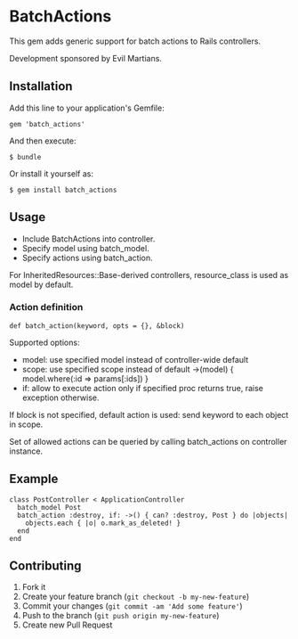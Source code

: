 # BatchActions

This gem adds generic support for batch actions to Rails controllers.

Development sponsored by Evil Martians.

## Installation

Add this line to your application's Gemfile:

    gem 'batch_actions'

And then execute:

    $ bundle

Or install it yourself as:

    $ gem install batch_actions

## Usage

* Include BatchActions into controller.
* Specify model using batch_model.
* Specify actions using batch_action.

For InheritedResources::Base-derived controllers, resource_class is used as model by default.

### Action definition
    def batch_action(keyword, opts = {}, &block)
    
Supported options:
* model: use specified model instead of controller-wide default
* scope: use specified scope instead of default ->(model) { model.where(:id => params[:ids]) }
* if: allow to execute action only if specified proc returns true, raise exception otherwise.

If block is not specified, default action is used: send keyword to each object in scope.

Set of allowed actions can be queried by calling batch_actions on controller instance.

## Example
    class PostController < ApplicationController
      batch_model Post
      batch_action :destroy, if: ->() { can? :destroy, Post } do |objects|
        objects.each { |o| o.mark_as_deleted! }
      end
    end

## Contributing

1. Fork it
2. Create your feature branch (`git checkout -b my-new-feature`)
3. Commit your changes (`git commit -am 'Add some feature'`)
4. Push to the branch (`git push origin my-new-feature`)
5. Create new Pull Request
